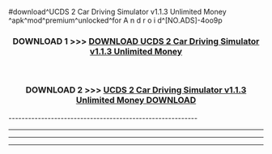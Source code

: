 #download^UCDS 2 Car Driving Simulator v1.1.3 Unlimited Money ^apk^mod^premium^unlocked^for A n d r o i d^[NO.ADS]-4oo9p



<div align="center">

<h3>DOWNLOAD 1 >>> <a href="https://runaway1.web.app/?sq=UCDS 2 Car Driving Simulator v1.1.3 Unlimited Money ">DOWNLOAD UCDS 2 Car Driving Simulator v1.1.3 Unlimited Money </a></h3><br>

<h3>DOWNLOAD 2 >>> <a href="https://runaway1.web.app/?sq=UCDS 2 Car Driving Simulator v1.1.3 Unlimited Money ">UCDS 2 Car Driving Simulator v1.1.3 Unlimited Money  DOWNLOAD </a></h3>

</div>
----------------------------------------------------------

----------------------------------------------------------

----------------------------------------------------------

----------------------------------------------------------



